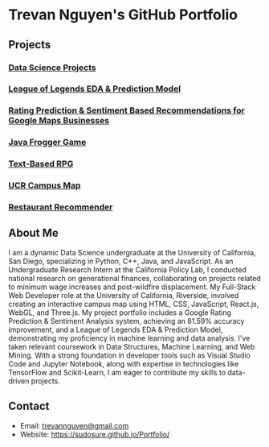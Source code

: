 # Trevan Nguyen's GitHub Portfolio

## Projects

### [Data Science Projects](https://github.com/SudoSure/DSProjects)

### [League of Legends EDA & Prediction Model](https://SudoSure.github.io/LeagueOfLegends)

### [Rating Prediction & Sentiment Based Recommendations for Google Maps Businesses](https://github.com/hgnzheng/CSE158-Assignment_2)

### [Java Frogger Game](https://github.com/SudoSure/Frogger)

### [Text-Based RPG](https://github.com/SudoSure/TextBasedRPG)

### [UCR Campus Map](https://github.com/SudoSure/UCRCampusMap)

### [Restaurant Recommender](https://github.com/SudoSure/chinder)


## About Me

I am a dynamic Data Science undergraduate at the University of California, San Diego, specializing in Python, C++, Java, and JavaScript. As an Undergraduate Research Intern at the California Policy Lab, I conducted national research on generational finances, collaborating on projects related to minimum wage increases and post-wildfire displacement. My Full-Stack Web Developer role at the University of California, Riverside, involved creating an interactive campus map using HTML, CSS, JavaScript, React.js, WebGL, and Three.js. My project portfolio includes a Google Rating Prediction & Sentiment Analysis system, achieving an 81.59% accuracy improvement, and a League of Legends EDA & Prediction Model, demonstrating my proficiency in machine learning and data analysis. I've taken relevant coursework in Data Structures, Machine Learning, and Web Mining. With a strong foundation in developer tools such as Visual Studio Code and Jupyter Notebook, along with expertise in technologies like TensorFlow and Scikit-Learn, I am eager to contribute my skills to data-driven projects.

## Contact

- Email: trevannguyen@gmail.com
- Website: https://sudosure.github.io/Portfolio/


